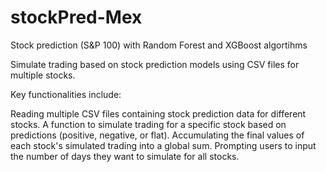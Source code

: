 # stockPred-Mex
Stock prediction (S&amp;P 100) with Random Forest and XGBoost algortihms

Simulate trading based on stock prediction models using CSV files for multiple stocks.

Key functionalities include:

Reading multiple CSV files containing stock prediction data for different stocks.
A function to simulate trading for a specific stock based on predictions (positive, negative, or flat).
Accumulating the final values of each stock's simulated trading into a global sum.
Prompting users to input the number of days they want to simulate for all stocks.
